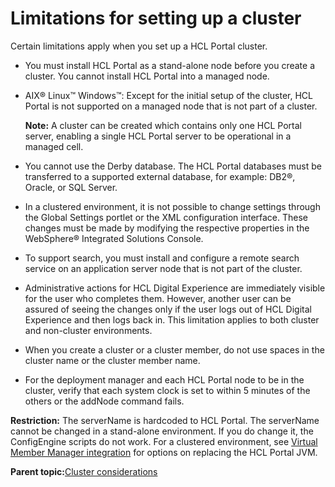 # Limitations for setting up a cluster 

Certain limitations apply when you set up a HCL Portal cluster.

-   You must install HCL Portal as a stand-alone node before you create a cluster. You cannot install HCL Portal into a managed node.
-   AIX® Linux™ Windows™: Except for the initial setup of the cluster, HCL Portal is not supported on a managed node that is not part of a cluster.

    **Note:** A cluster can be created which contains only one HCL Portal server, enabling a single HCL Portal server to be operational in a managed cell.

-   You cannot use the Derby database. The HCL Portal databases must be transferred to a supported external database, for example: DB2®, Oracle, or SQL Server.
-   In a clustered environment, it is not possible to change settings through the Global Settings portlet or the XML configuration interface. These changes must be made by modifying the respective properties in the WebSphere® Integrated Solutions Console.
-   To support search, you must install and configure a remote search service on an application server node that is not part of the cluster.
-   Administrative actions for HCL Digital Experience are immediately visible for the user who completes them. However, another user can be assured of seeing the changes only if the user logs out of HCL Digital Experience and then logs back in. This limitation applies to both cluster and non-cluster environments.
-   When you create a cluster or a cluster member, do not use spaces in the cluster name or the cluster member name.
-   For the deployment manager and each HCL Portal node to be in the cluster, verify that each system clock is set to within 5 minutes of the others or the addNode command fails.

**Restriction:** The serverName is hardcoded to HCL Portal. The serverName cannot be changed in a stand-alone environment. If you do change it, the ConfigEngine scripts do not work. For a clustered environment, see [Virtual Member Manager integration](plan_vmm_int.md) for options on replacing the HCL Portal JVM.

**Parent topic:**[Cluster considerations ](../plan/plan_clus_ovr.md)

